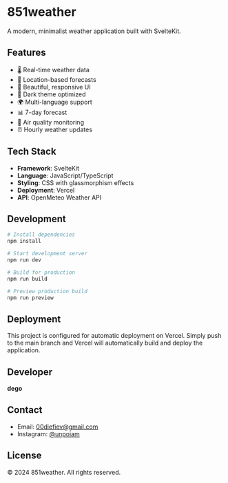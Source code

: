 # 851weather

A modern, minimalist weather application built with SvelteKit.

## Features

- 🌡️ Real-time weather data
- 📍 Location-based forecasts
- 🎨 Beautiful, responsive UI
- 🌙 Dark theme optimized
- 🌍 Multi-language support
- 📊 7-day forecast
- 💨 Air quality monitoring
- ⏰ Hourly weather updates

## Tech Stack

- **Framework**: SvelteKit
- **Language**: JavaScript/TypeScript
- **Styling**: CSS with glassmorphism effects
- **Deployment**: Vercel
- **API**: OpenMeteo Weather API

## Development

```bash
# Install dependencies
npm install

# Start development server
npm run dev

# Build for production
npm run build

# Preview production build
npm run preview
```

## Deployment

This project is configured for automatic deployment on Vercel. Simply push to the main branch and Vercel will automatically build and deploy the application.

## Developer

**dego**

## Contact

- Email: 00diefiev@gmail.com
- Instagram: [@unpoiam](https://instagram.com/unpoiam)

## License

© 2024 851weather. All rights reserved.